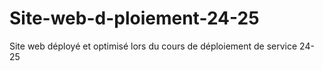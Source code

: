 # Site-web-d-ploiement-24-25
Site web déployé et optimisé lors du cours de déploiement de service 24-25

